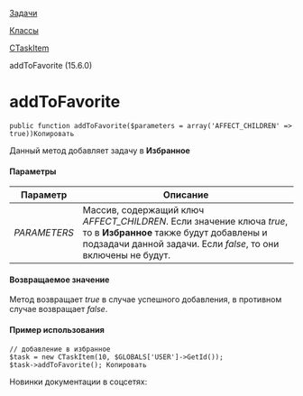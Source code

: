 [Задачи](/api_help/tasks/index.php)

[Классы](/api_help/tasks/classes/index.php)

[CTaskItem](/api_help/tasks/classes/ctaskitem/index.php)

addToFavorite (15.6.0)

addToFavorite
=============

```
public function addToFavorite($parameters = array('AFFECT_CHILDREN' => true))Копировать
```

Данный метод добавляет задачу в **Избранное**

#### Параметры

| Параметр | Описание |
| --- | --- |
| *PARAMETERS* | Массив, содержащий ключ *AFFECT\_CHILDREN*. Если значение ключа *true*, то в **Избранное** также будут добавлены и подзадачи данной задачи. Если *false*, то они включены не будут. |

#### Возвращаемое значение

Метод возвращает *true* в случае успешного добавления, в противном случае возвращает *false*.

#### Пример использования

```
// добавление в избранное 
$task = new CTaskItem(10, $GLOBALS['USER']->GetId()); 
$task->addToFavorite(); Копировать
```

Новинки документации в соцсетях:
